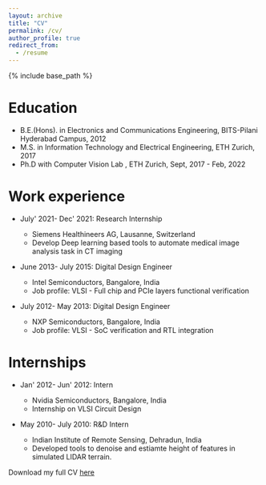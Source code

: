 ```yaml
---
layout: archive
title: "CV"
permalink: /cv/
author_profile: true
redirect_from:
  - /resume
---
```


{% include base_path %}

Education
======
* B.E.(Hons). in Electronics and Communications Engineering, BITS-Pilani Hyderabad Campus, 2012
* M.S. in Information Technology and Electrical Engineering, ETH Zurich, 2017
* Ph.D with Computer Vision Lab , ETH Zurich, Sept, 2017 - Feb, 2022

Work experience
======
* July' 2021- Dec' 2021: Research Internship
  * Siemens Healthineers AG, Lausanne, Switzerland 
  * Develop Deep learning based tools to automate medical image analysis task in CT imaging

* June 2013- July 2015: Digital Design Engineer
  * Intel Semiconductors, Bangalore, India 
  * Job profile: VLSI - Full chip and PCIe layers functional verification

* July 2012- May 2013: Digital Design Engineer
  * NXP Semiconductors, Bangalore, India 
  * Job profile: VLSI - SoC verification and RTL integration

Internships
======
* Jan' 2012- Jun' 2012: Intern 
  * Nvidia  Semiconductors, Bangalore, India 
  * Internship on VLSI Circuit Design
  
* May 2010- July 2010: R&D Intern
  * Indian Institute of Remote Sensing, Dehradun, India 
  * Developed tools to denoise and estiamte height of features in simulated LIDAR terrain.

Download my full CV [here](https://drive.google.com/file/d/1Wv4sYyWj0YxIS0eIKpB_uyMQmHREDlPi/view?usp=sharing)
